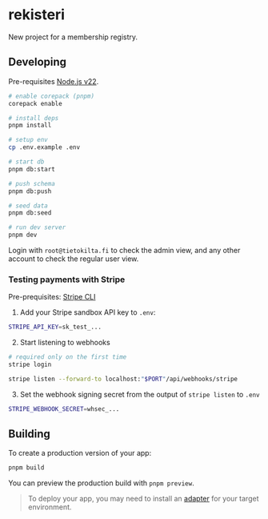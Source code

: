 # rekisteri

New project for a membership registry.

## Developing

Pre-requisites [Node.js v22](https://nodejs.org/en/download).

```bash
# enable corepack (pnpm)
corepack enable

# install deps
pnpm install

# setup env
cp .env.example .env

# start db
pnpm db:start

# push schema
pnpm db:push

# seed data
pnpm db:seed

# run dev server
pnpm dev
```

Login with `root@tietokilta.fi` to check the admin view, and any other account to check the regular user view.

### Testing payments with Stripe

Pre-prequisites: [Stripe CLI](https://docs.stripe.com/stripe-cli#install)

1. Add your Stripe sandbox API key to `.env`:

```bash
STRIPE_API_KEY=sk_test_...
```

2. Start listening to webhooks

```bash
# required only on the first time
stripe login

stripe listen --forward-to localhost:"$PORT"/api/webhooks/stripe
```

3. Set the webhook signing secret from the output of `stripe listen` to `.env`

```bash
STRIPE_WEBHOOK_SECRET=whsec_...
```

## Building

To create a production version of your app:

```bash
pnpm build
```

You can preview the production build with `pnpm preview`.

> To deploy your app, you may need to install an [adapter](https://svelte.dev/docs/kit/adapters) for your target environment.
